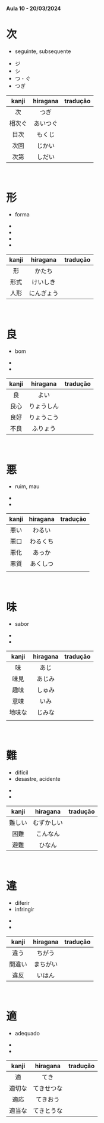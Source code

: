 #### Aula 10 - 20/03/2024


# 次
- seguinte, subsequente

<ul><li>ジ</li><li>シ</li><li>つ・ぐ</li><li>つぎ</li></ul>

| kanji | hiragana | tradução |
|:---:|:---:|:---:|
| 次 | つぎ |  |
| 相次ぐ | あいつぐ |  |
| 目次 | もくじ |  |
| 次回 | じかい |  |
| 次第 | しだい |  |

<br>


# 形
- forma

<ul><li></li><li></li><li></li><li></li></ul>

| kanji | hiragana | tradução |
|:---:|:---:|:---:|
| 形 | かたち |  |
| 形式 | けいしき |  |
| 人形 | にんぎょう |  |

<br>


# 良
- bom

<ul><li></li><li></li></ul>

| kanji | hiragana | tradução |
|:---:|:---:|:---:|
| 良 | よい |  |
| 良心 | りょうしん |  |
| 良好 | りょうこう |  |
| 不良 | ふりょう |  |

<br>


# 悪
- ruim, mau

<ul><li></li><li></li></ul>

| kanji | hiragana | tradução |
|:---:|:---:|:---:|
| 悪い | わるい |  |
| 悪口 | わるくち |  |
| 悪化 | あっか |  |
| 悪質 | あくしつ |  |
|  |  |  |

<br>


# 味
- sabor

<ul><li></li><li></li></ul>

| kanji | hiragana | tradução |
|:---:|:---:|:---:|
| 味 | あじ |  |
| 味見 | あじみ |  |
| 趣味 | しゅみ |  |
| 意味 | いみ |  |
| 地味な | じみな |  |
|  |  |  |

<br>


# 難
<ul><li>difícil</li><li>desastre, acidente</li></ul>

<ul><li></li><li></li></ul>

| kanji | hiragana | tradução |
|:---:|:---:|:---:|
| 難しい | むずかしい |  |
| 困難 | こんなん |  |
| 避難 | ひなん |  |

<br>


# 違
<ul><li>diferir</li><li>infringir</li></ul>

<ul><li></li><li></li></ul>

| kanji | hiragana | tradução |
|:---:|:---:|:---:|
| 違う | ちがう |  |
| 間違い | まちがい |  |
| 違反 | いはん |  |

<br>


# 適
- adequado

<ul><li></li><li></li></ul>

| kanji | hiragana | tradução |
|:---:|:---:|:---:|
| 適 | てき |  |
| 適切な | てきせつな |  |
| 適応 | てきおう |  |
| 適当な | てきとうな |  |